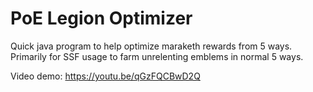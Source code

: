 # PoE Legion Optimizer

Quick java program to help optimize maraketh rewards from 5 ways. Primarily for SSF usage to farm unrelenting emblems in normal 5 ways.

Video demo: https://youtu.be/qGzFQCBwD2Q
